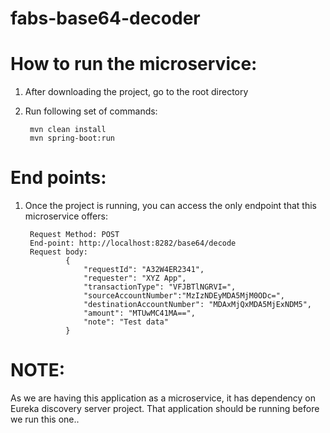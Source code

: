 # fabs-base64-decoder

# How to run the microservice:
1. After downloading the project, go to the root directory
2. Run following set of commands:
	
		mvn clean install
		mvn spring-boot:run
		
# End points:
1. Once the project is running, you can access the only endpoint that this microservice offers:

		Request Method: POST
		End-point: http://localhost:8282/base64/decode
		Request body: 
				{
					"requestId": "A32W4ER2341",
					"requester": "XYZ App",
					"transactionType": "VFJBTlNGRVI=",
					"sourceAccountNumber":"MzIzNDEyMDA5MjM0ODc=",
					"destinationAccountNumber": "MDAxMjQxMDA5MjExNDM5",
					"amount": "MTUwMC41MA==",
					"note": "Test data"
				}

# NOTE:
As we are having this application as a microservice, it has dependency on Eureka discovery server project. That application should be running before we run this one..
